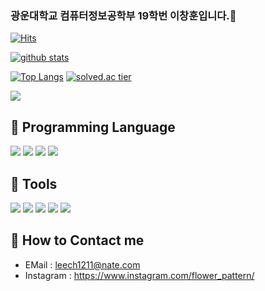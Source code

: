 ### 광운대학교 컴퓨터정보공학부 19학번 이창훈입니다.👋
[![Hits](https://hits.seeyoufarm.com/api/count/incr/badge.svg?url=https%3A%2F%2Fgithub.com%2Fleech1211)](https://hits.seeyoufarm.com)
<!--
**leech1211/leech1211** is a ✨ _special_ ✨ repository because its `README.md` (this file) appears on your GitHub profile.

Here are some ideas to get you started:

- 🔭 I’m currently working on ...
- 🌱 I’m currently learning ...
- 👯 I’m looking to collaborate on ...
- 🤔 I’m looking for help with ...
- 💬 Ask me about ...
- 📫 How to reach me: ...
- 😄 Pronouns: ...
- ⚡ Fun fact: ...
-->

[![github stats](https://github-readme-stats.vercel.app/api?username=leech1211&show_icons=true&hide_border=true)](https://github.com/leech1211)

[![Top Langs](https://github-readme-stats.vercel.app/api/top-langs/?username=leech1211&langs_count=10&layout=compact&theme=dark)](https://github.com/leech1211/leech1211)
[![solved.ac tier](http://mazassumnida.wtf/api/generate_badge?boj=cacu1211)](https://solved.ac/cacu1211)



<a href="" target="_blank"><img src="https://img.shields.io/badge/Android-3DDC84?style=flat-square&logo=Android&logoColor=white"/></a>
<!-- <a href="" target="_blank"><img src="https://img.shields.io/badge/JAVA-007396?style=flat-square&logo=Java&logoColor=white"/></a> -->
🔨 Programming Language
-
<a href="" target="_blank"><img src="https://img.shields.io/badge/Python-3776AB?style=flat-square&logo=Python&logoColor=white"/></a>
<a href="" target="_blank"><img src="https://img.shields.io/badge/C-A8B9CC?style=flat-square&logo=c&logoColor=white"/></a>
<a href="" target="_blank"><img src="https://img.shields.io/badge/C++-FFC0CB?style=flat-square&logo=C%2B%2B&logoColor=white"/></a>
<a href="" target="_blank"><img src="https://img.shields.io/badge/java-%23FFD400.svg?style=flat-square&logo=java&logoColor=white"/></a>

🔧 Tools
-
<a href="" target="_blank"><img src="https://img.shields.io/badge/git-%23F05033.svg?style=flat-square&logo=git&logoColor=white"/></a>
<a href="" target="_blank"><img src="https://img.shields.io/badge/github-%23121011.svg?style=flat-square&logo=github&logoColor=white"/></a>
<a href="" target="_blank"><img src="https://img.shields.io/badge/Visual%20Studio%20Code-0078d7.svg?style=flat-square&logo=visual-studio-code&logoColor=white"/></a>
<a href="" target="_blank"><img src="https://img.shields.io/badge/Visual%20Studio-5C2D91.svg?style=flat-square&logo=visual-studio&logoColor=white"/></a>
<a href="" target="_blank"><img src="https://img.shields.io/badge/Eclipse-FE7A16.svg?style=flat-square&logo=Eclipse&logoColor=white"/></a>


💬 How to Contact me
- 
- EMail : <leech1211@nate.com>
- Instagram : https://www.instagram.com/flower_pattern/
